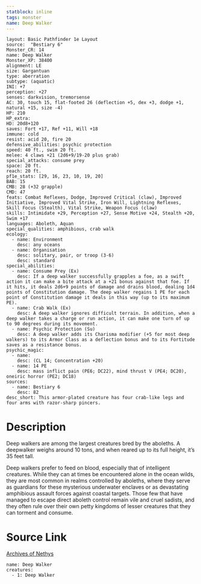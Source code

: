 ```yaml
---
statblock: inline
tags: monster
name: Deep Walker
---
```

```statblock
layout: Basic Pathfinder 1e Layout
source:  "Bestiary 6"
Monster_CR: 14
name: Deep Walker
Monster_XP: 38400
alignment: LE
size: Gargantuan
type: aberration
subtype: (aquatic)
INI: +7
perception: +27
senses: darkvision, tremorsense
AC: 30, touch 15, flat-footed 26 (deflection +5, dex +3, dodge +1, natural +15, size -4)
HP: 210
HP_extra: 
HD: 20d8+120
saves: Fort +17, Ref +11, Will +18
immune: cold
resist: acid 20, fire 20
defensive_abilities: psychic protection
speed: 40 ft., swim 20 ft.
melee: 4 claws +21 (2d6+9/19-20 plus grab)
special_attacks: consume prey
space: 20 ft.
reach: 20 ft.
pf1e_stats: [29, 16, 23, 10, 19, 20]
BAB: 15
CMB: 28 (+32 grapple)
CMD: 47
feats: Combat Reflexes, Dodge, Improved Critical (claw), Improved Initiative, Improved Vital Strike, Iron Will, Lightning Reflexes, Skill Focus (Stealth), Vital Strike, Weapon Focus (claw)
skills: Intimidate +29, Perception +27, Sense Motive +24, Stealth +20, Swim +17
languages: Aboleth, Aquan
special_qualities: amphibious, crab walk
ecology:
  - name: Environment
    desc: any oceans
  - name: Organisation
    desc: solitary, pair, or troop (3-6)
    desc: standard
special_abilities:
  - name: Consume Prey (Ex)
    desc: If a deep walker successfully grapples a foe, as a swift action it can make a bite attack at a +21 bonus against that foe. If it hits, it deals 2d6+9 points of damage and drains blood, dealing 1d4 points of Constitution damage. The deep walker regains 1 PE for each point of Constitution damage it deals in this way (up to its maximum PE).
  - name: Crab Walk (Ex)
    desc: A deep walker ignores difficult terrain. In addition, when a deep walker takes a charge or run action, it can make one turn of up to 90 degrees during its movement.
  - name: Psychic Protection (Su)
    desc: A deep walker adds its Charisma modifier (+5 for most deep walkers) to its Armor Class as a deflection bonus and to its Fortitude saves as a resistance bonus.
psychic_magic:
  - name:
    desc: (CL 14; Concentration +20)
  - name: 14 PE
    desc: mass inflict pain (PE6; DC22), mind thrust V (PE4; DC20), oneiric horror (PE2; DC18)
sources:
  - name: Bestiary 6
    desc: 82
desc_short: This armor-plated creature has four crab-like legs and four arms with razor-sharp pincers.
```
# Description
Deep walkers are among the largest creatures bred by the aboleths. A deepwalker weighs around 10 tons, and when reared up to its full height, it’s 35 feet tall. 

Deep walkers prefer to feed on blood, especially that of intelligent creatures. While they can at times be encountered alone in the ocean wilds, they are most common in realms controlled by aboleths, where they serve as guardians for these mysterious underwater enclaves or as devastating amphibious assault forces against coastal targets. Those few that have managed to escape direct aboleth control remain vile and cruel sadists, and they often rule over their own petty kingdoms of lesser creatures that they can torment and consume.
# Source Link
[Archives of Nethys](https://aonprd.com/MonsterDisplay.aspx?ItemName=Deep%20Walker)
```encounter-table
name: Deep Walker
creatures:
  - 1: Deep Walker
```
